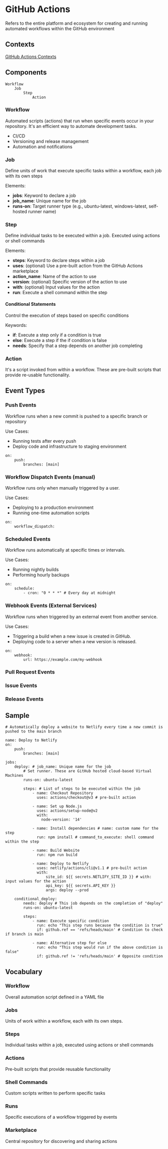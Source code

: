 # GitHub Actions

Refers to the entire platform and ecosystem for creating and running automated workflows within the GitHub environment

## Contexts

[GitHub Actions Contexts](https://docs.github.com/en/actions/writing-workflows/choosing-what-your-workflow-does/accessing-contextual-information-about-workflow-runs)

## Components

```text
Workflow
    Job
        Step
            Action
```

### Workflow

Automated scripts (actions) that run when specific events occur in your repository. It's an efficient way to automate development tasks.

- CI/CD
- Versioning and release management
- Automation and notifications

### Job

Define units of work that execute specific tasks within a workflow, each job with its own steps

Elements:

- **jobs**: Keyword to declare a job
- **job_name**: Unique name for the job
- **runs-on**: Target runner type (e.g., ubuntu-latest, windows-latest, self-hosted runner name)

### Step

Define individual tasks to be executed within a job. Executed using actions or shell commands

Elements:

- **steps**: Keyword to declare steps within a job
- **uses**: (optional) Use a pre-built action from the GitHub Actions marketplace
- **action_name**: Name of the action to use
- **version**: (optional) Specific version of the action to use
- **with**: (optional) Input values for the action
- **run**: Execute a shell command within the step

#### Conditional Statements

Control the execution of steps based on specific conditions

Keywords:

- **if**: Execute a step only if a condition is true
- **else**: Execute a step if the if condition is false
- **needs**: Specify that a step depends on another job completing

### Action

It's a script invoked from within a workflow. These are pre-built scripts that provide re-usable functionality.

## Event Types

### Push Events

Workflow runs when a new commit is pushed to a specific branch or repository

Use Cases:

- Running tests after every push
- Deploy code and infrastructure to staging environment

```YML
on:
    push:
        branches: [main]
```

### Workflow Dispatch Events (manual)

Workflow runs only when manually triggered by a user.

Use Cases:

- Deploying to a production environment
- Running one-time automation scripts

```YML
on:
    workflow_dispatch:
```

### Scheduled Events

Workflow runs automatically at specific times or intervals.

Use Cases:

- Running nightly builds
- Performing hourly backups

```YML
on:
    schedule:
        - cron: "0 * * *" # Every day at midnight
```

### Webhook Events (External Services)

Workflow runs when triggered by an external event from another service.

Use Cases:

- Triggering a build when a new issue is created in GitHub.
- Deploying code to a server when a new version is released.

```YML
on:
    webhook:
        url: https://example.com/my-webhook
```

### Pull Request Events

### Issue Events

### Release Events

## Sample

```YML
# Automatically deploy a website to Netlify every time a new commit is pushed to the main branch

name: Deploy to Netlify
on:
    push:
        branches: [main]

jobs:
    deploy: # job_name: Unique name for the job
        # Set runner. These are GitHub hosted cloud-based Virtual Machines
        runs-on: ubuntu-latest

        steps: # List of steps to be executed within the job
            - name: Checkout Repository
              uses: actions/checkout@v3 # pre-built action

            - name: Set up Node.js
              uses: actions/setup-node@v2
              with:
                node-version: '14'

            - name: Install dependencies # name: custom name for the step
              run: npm install # command_to_execute: shell command within the step

            - name: Build Website
              run: npm run build

            - name: Deploy to Netlify
              uses: netlify/actions/cli@v1.1 # pre-built action
              with:
                  site_id: ${{ secrets.NETLIFY_SITE_ID }} # with: input values for the action
                  api_key: ${{ secrets.API_KEY }}
                  args: deploy --prod

    conditional_deploy:
        needs: deploy # This job depends on the completion of "deploy"
        runs-on: ubuntu-latest

        steps:
            - name: Execute specific condition
              run: echo "This step runs because the condition is true"
              if: github.ref == 'refs/heads/main' # Condition to check if branch is main

            - name: Alternative step for else
              run: echo "This step would run if the above condition is false"
              if: github.ref != 'refs/heads/main' # Opposite condition
```

## Vocabulary

### Workflow

Overall automation script defined in a YAML file

### Jobs

Units of work within a workflow, each with its own steps.

### Steps

Individual tasks within a job, executed using actions or shell commands

### Actions

Pre-built scripts that provide reusable functionality

### Shell Commands

Custom scripts written to perform specific tasks

### Runs

Specific executions of a workflow triggered by events

### Marketplace

Central repository for discovering and sharing actions
